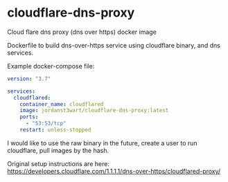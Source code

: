 # cloudflare-dns-proxy
Cloud flare dns proxy (dns over https) docker image

Dockerfile to build dns-over-https service using cloudflare binary, and dns services.

Example docker-compose file:
```yaml
version: "3.7"

services:
  cloudflared:
    container_name: cloudflared
    image: jordanst3wart/cloudflare-dns-proxy:latest
    ports:
      - "53:53/tcp"
    restart: unless-stopped
``` 


I would like to use the raw binary in the future, create a user to run cloudflare, pull images by the hash.


Original setup instructions are here:
https://developers.cloudflare.com/1.1.1.1/dns-over-https/cloudflared-proxy/
   